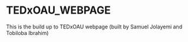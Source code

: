 # TEDxOAU_WEBPAGE
This is the build up to TEDxOAU webpage (built by Samuel Jolayemi and Tobiloba Ibrahim)
